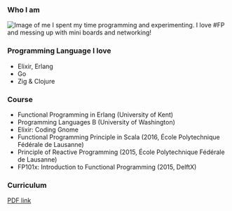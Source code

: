 ### Who I am

![Image of me](https://meox.github.io/meox4.jpeg)
I spent my time programming and experimenting. I love #FP and messing up with mini boards and networking!

### Programming Language I love

- Elixir, Erlang
- Go
- Zig & Clojure

### Course

- Functional Programming in Erlang (University of Kent)
- Programming Languages B (University of Washington)
- Elixir: Coding Gnome
- Functional Programming Principle in Scala (2016, École Polytechnique Fédérale de Lausanne)
- Principle of Reactive Programming (2015, École Polytechnique Fédérale de Lausanne)
- FP101x: Introduction to Functional Programming (2015, DelftX)


### Curriculum

[PDF link](https://meox.github.io/cv_meocci.pdf)
